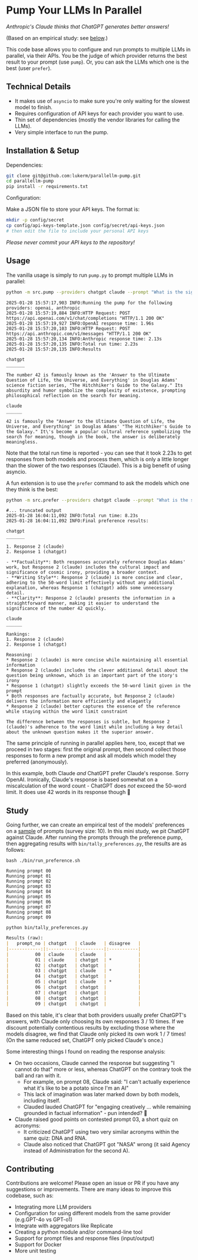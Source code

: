 # Pump Your LLMs In Parallel

_Anthropic's Claude thinks that ChatGPT generates better answers!_

(Based on an empirical study: see [below](#Study).)

This code base allows you to configure and run prompts to multiple LLMs in parallel, via their APIs. You be the judge
of which provider returns the best result to your prompt (use `pump`). Or, you can ask the LLMs which one is the best
(user `prefer`).

## Technical Details

- It makes use of `asyncio` to make sure you're only waiting for the slowest model to finish.
- Requires configuration of API keys for each provider you want to use.
- Thin set of dependencies (mostly the vendor libraries for calling the LLMs).
- Very simple interface to run the pump. 

## Installation & Setup

Dependencies: 

```bash
git clone git@github.com:lukerm/parallellm-pump.git
cd parallellm-pump
pip install -r requirements.txt
```

Configuration:

Make a JSON file to store your API keys. The format is:

```bash
mkdir -p config/secret
cp config/api-keys-template.json config/secret/api-keys.json
# then edit the file to include your personal API keys
```

_Please never commit your API keys to the repository!_

## Usage

The vanilla usage is simply to run `pump.py` to prompt multiple LLMs in parallel:

```bash
python -m src.pump --providers chatgpt claude --prompt "What is the significance of the number 42? Explain in 50 words max." 
```
```text
2025-01-28 15:57:17,903 INFO:Running the pump for the following providers: openai, anthropic
2025-01-28 15:57:19,884 INFO:HTTP Request: POST https://api.openai.com/v1/chat/completions "HTTP/1.1 200 OK"
2025-01-28 15:57:19,927 INFO:OpenAI response time: 1.96s
2025-01-28 15:57:20,103 INFO:HTTP Request: POST https://api.anthropic.com/v1/messages "HTTP/1.1 200 OK"
2025-01-28 15:57:20,134 INFO:Anthropic response time: 2.13s
2025-01-28 15:57:20,135 INFO:Total run time: 2.23s
2025-01-28 15:57:20,135 INFO:Results

chatgpt
_______

The number 42 is famously known as the 'Answer to the Ultimate Question of Life, the Universe, and Everything' in Douglas Adams' science fiction series, "The Hitchhiker's Guide to the Galaxy." Its absurdity and humor symbolize the complexity of existence, prompting philosophical reflection on the search for meaning.

claude
______

42 is famously the "Answer to the Ultimate Question of Life, the Universe, and Everything" in Douglas Adams' "The Hitchhiker's Guide to the Galaxy." It\'s become a popular cultural reference symbolizing the search for meaning, though in the book, the answer is deliberately meaningless.

```

Note that the total run time is reported - you can see that it took 2.23s to get responses from both models and
process them, which is only a little longer than the slower of the two responses (Claude). This is a big benefit of using 
asyncio. 

A fun extension is to use the `prefer` command to ask the models which one they think is the best:

```bash
python -m src.prefer --providers chatgpt claude --prompt "What is the significance of the number 42? Explain in 50 words max."
```
```text
#... truncated output
2025-01-28 16:04:11,092 INFO:Total run time: 8.23s
2025-01-28 16:04:11,092 INFO:Final preference results:

chatgpt
_______

1. Response 2 (claude)  
2. Response 1 (chatgpt)  

- **Factuality**: Both responses accurately reference Douglas Adams' work, but Response 2 (claude) includes the cultural impact and significance of cosmic irony, providing a broader context.
- **Writing Style**: Response 2 (claude) is more concise and clear, adhering to the 50-word limit effectively without any additional explanation, whereas Response 1 (chatgpt) adds some unnecessary detail.
- **Clarity**: Response 2 (claude) presents the information in a straightforward manner, making it easier to understand the significance of the number 42 quickly.

claude
______

Rankings:
1. Response 2 (claude)
2. Response 1 (chatgpt)

Reasoning:
* Response 2 (claude) is more concise while maintaining all essential information
* Response 2 (claude) includes the clever additional detail about the question being unknown, which is an important part of the story's irony
* Response 1 (chatgpt) slightly exceeds the 50-word limit given in the prompt
* Both responses are factually accurate, but Response 2 (claude) delivers the information more efficiently and elegantly
* Response 2 (claude) better captures the essence of the reference while staying within the word limit constraint

The difference between the responses is subtle, but Response 2 (claude)'s adherence to the word limit while including a key detail about the unknown question makes it the superior answer.
```

The same principle of running in parallel applies here, too, except that we proceed in two stages: first the original prompt,
then second collect those responses to form a new prompt and ask all models which model they preferred (anonymously).

In this example, both Claude _and_ ChatGPT prefer Claude's response. Sorry OpenAI. Ironically, Claude's response is based
somewhat on a miscalculation of the word count - ChatGPT does _not_ exceed the 50-word limit. It does use 42 words in
its response though 🤯

## Study

Going further, we can create an empirical test of the models' preferences on a [sample](https://github.com/lukerm/parallellm-pump/tree/bd98110ea8d0b2114f3827947e5136774f915148/data/prompts)
of prompts (survey size: 10). In this mini study, we pit ChatGPT against Claude. After running the prompts through the
preference pump, then aggregating results with `bin/tally_preferences.py`, the results are as follows:

```commandline
bash ./bin/run_preference.sh
```
```text
Running prompt 00
Running prompt 01
Running prompt 02
Running prompt 03
Running prompt 04
Running prompt 05
Running prompt 06
Running prompt 07
Running prompt 08
Running prompt 09
```
```commandline
python bin/tally_preferences.py
```
```markdown
Results (raw):
|   prompt_no | chatgpt   | claude   | disagree   |
|------------:|:----------|:---------|:-----------|
|          00 | claude    | claude   |            |
|          01 | claude    | chatgpt  | *          |
|          02 | chatgpt   | chatgpt  |            |
|          03 | chatgpt   | claude   | *          |
|          04 | chatgpt   | chatgpt  |            |
|          05 | chatgpt   | claude   | *          |
|          06 | chatgpt   | chatgpt  |            |
|          07 | chatgpt   | chatgpt  |            |
|          08 | chatgpt   | chatgpt  |            |
|          09 | chatgpt   | chatgpt  |            |
```

Based on this table, it's clear that both providers usually prefer ChatGPT's answers, with Claude only choosing its own
responses 3 / 10 times. If we discount potentially contentious results by excluding those where the models disagree, we
find that Claude only picked its own work 1 / 7 times! (On the same reduced set, ChatGPT only picked Claude's once.)

Some interesting things I found on reading the response analysis:
- On two occasions, Claude canned the response but suggesting "I cannot do that" more or less, whereas ChatGPT on the 
  contrary took the ball and ran with it.
  - For example, on prompt 08, Claude said: "I can't actually experience what it's like to be a potato since I'm an AI"
  - This lack of imagination was later marked down by both models, including itself.
  - Clauded lauded ChatGPT for "engaging creatively ... while remaining grounded in factual information" - pun intended? 🥔
- Claude raised good points on contested prompt 03, a short quiz on acronyms:
  - It criticized ChatGPT using two very similar acronyms within the same quiz: DNA and RNA. 
  - Claude also noticed that ChatGPT got "NASA" wrong (it said Agency instead of Administration for the second A).


## Contributing

Contributions are welcome! Please open an issue or PR if you have any suggestions or improvements. There are many ideas 
to improve this codebase, such as:

- Integrating more LLM providers
- Configuration for using different models from the same provider (e.g.GPT-4o vs GPT-o1)
- Integrate with aggregators like Replicate
- Creating a python module and/or command-line tool
- Support for prompt files and response files (input/output)
- Support for Docker
- More unit testing
